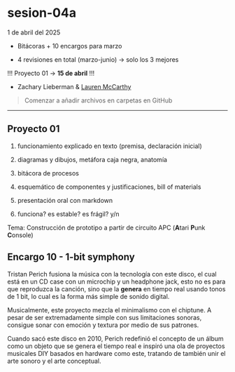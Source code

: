 # sesion-04a

1 de abril del 2025

- Bitácoras + 10 encargos para marzo

- 4 revisiones en total (marzo-junio) &#8594; solo los 3 mejores

!!! Proyecto 01 &#8594; **15 de abril** !!!

- Zachary Lieberman & [Lauren McCarthy](https://lauren-mccarthy.com/)

> Comenzar a añadir archivos en carpetas en GitHub

***

## Proyecto 01

1. funcionamiento explicado en texto (premisa, declaración inicial)

1. diagramas y dibujos, metáfora caja negra, anatomía

1. bitácora de procesos

1. esquemático de componentes y justificaciones, bill of materials

1. presentación oral con markdown

1. funciona? es estable? es frágil? y/n

Tema: Construcción de prototipo a partir de circuito APC (**A**tari **P**unk **C**onsole)

## Encargo 10 - 1-bit symphony

Tristan Perich fusiona la música con la tecnología con este disco, el cual está en un CD case con un microchip y un headphone jack, esto no es para que reproduzca la canción, sino que la **genera** en tiempo real usando tonos de 1 bit, lo cual es la forma más simple de sonido digital.

Musicalmente, este proyecto mezcla el minimalismo con el chiptune. A pesar de ser extremadamente simple con sus limitaciones sonoras, consigue sonar con emoción y textura por medio de sus patrones.

Cuando sacó este disco en 2010, Perich redefinió el concepto de un álbum como un objeto que se genera el tiempo real e inspiró una ola de proyectos musicales DIY basados en hardware como este, tratando de también unir el arte sonoro y el arte conceptual.
